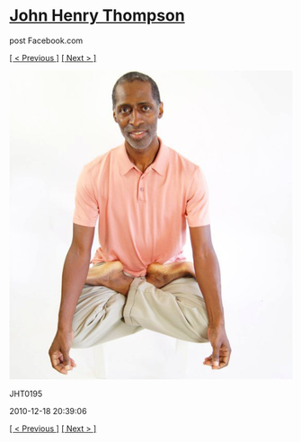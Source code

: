 # [John Henry Thompson](../README.md)
post Facebook.com

[[ < Previous ]](2011-06-05-12.md) [[ Next > ]](2010-12-18-2.md)

[![](../media/2010-12-18/Fam-2010-JHT0195.jpg)](../README.md)

JHT0195

2010-12-18 20:39:06

[[ < Previous ]](2011-06-05-12.md) [[ Next > ]](2010-12-18-2.md)